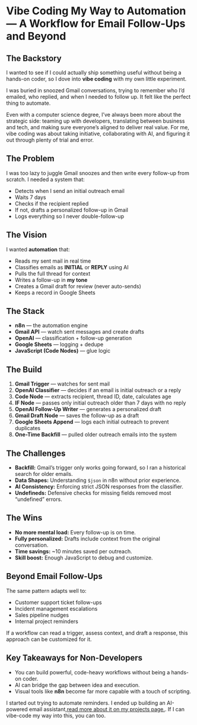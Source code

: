 # Vibe Coding My Way to Automation — A Workflow for Email Follow-Ups and Beyond

## The Backstory

I wanted to see if I could actually ship something useful without being a hands-on coder, so I dove into **vibe coding** with my own little experiment.

I was buried in snoozed Gmail conversations, trying to remember who I’d emailed, who replied, and when I needed to follow up. It felt like the perfect thing to automate.

Even with a computer science degree, I’ve always been more about the strategic side: teaming up with developers, translating between business and tech, and making sure everyone’s aligned to deliver real value. For me, vibe coding was about taking initiative, collaborating with AI, and figuring it out through plenty of trial and error.

## The Problem

I was too lazy to juggle Gmail snoozes and then write every follow-up from scratch. I needed a system that:

- Detects when I send an initial outreach email  
- Waits 7 days  
- Checks if the recipient replied  
- If not, drafts a personalized follow-up in Gmail  
- Logs everything so I never double-follow-up

## The Vision

I wanted **automation** that:

- Reads my sent mail in real time  
- Classifies emails as **INITIAL** or **REPLY** using AI  
- Pulls the full thread for context  
- Writes a follow-up in **my tone**  
- Creates a Gmail draft for review (never auto-sends)  
- Keeps a record in Google Sheets

## The Stack

- **n8n** — the automation engine  
- **Gmail API** — watch sent messages and create drafts  
- **OpenAI** — classification + follow-up generation  
- **Google Sheets** — logging + dedupe  
- **JavaScript (Code Nodes)** — glue logic

## The Build

1. **Gmail Trigger** — watches for sent mail  
2. **OpenAI Classifier** — decides if an email is initial outreach or a reply  
3. **Code Node** — extracts recipient, thread ID, date, calculates age  
4. **IF Node** — passes only initial outreach older than 7 days with no reply  
5. **OpenAI Follow-Up Writer** — generates a personalized draft  
6. **Gmail Draft Node** — saves the follow-up as a draft  
7. **Google Sheets Append** — logs each initial outreach to prevent duplicates  
8. **One-Time Backfill** — pulled older outreach emails into the system

## The Challenges

- **Backfill:** Gmail’s trigger only works going forward, so I ran a historical search for older emails.  
- **Data Shapes:** Understanding `$json` in n8n without prior experience.  
- **AI Consistency:** Enforcing strict JSON responses from the classifier.  
- **Undefineds:** Defensive checks for missing fields removed most “undefined” errors.

## The Wins

- **No more mental load:** Every follow-up is on time.  
- **Fully personalized:** Drafts include context from the original conversation.  
- **Time savings:** ~10 minutes saved per outreach.  
- **Skill boost:** Enough JavaScript to debug and customize.

## Beyond Email Follow-Ups

The same pattern adapts well to:

- Customer support ticket follow-ups  
- Incident management escalations  
- Sales pipeline nudges  
- Internal project reminders

If a workflow can read a trigger, assess context, and draft a response, this approach can be customized for it.

## Key Takeaways for Non-Developers

- You can build powerful, code-heavy workflows without being a hands-on coder.  
- AI can bridge the gap between idea and execution.  
- Visual tools like **n8n** become far more capable with a touch of scripting.

I started out trying to automate reminders. I ended up building an AI-powered email assistant,[read more about it on my projects page.](https://www.mayur-mehta.com/#projects/automated-followup-assistant).
If I can vibe-code my way into this, you can too.
